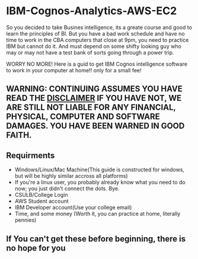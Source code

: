 # IBM-Cognos-Analytics-AWS-EC2
So you decided to take Busines intelligence, its a greate course and good to learn the principles of BI. But you have a bad work schedule and have no time to work in the CBA computers that close at 9pm, you need to practice IBM but cannot do it. And must depend on some shifty looking guy who may or may not have a test bank of sorts going through a power trip.

WORRY NO MORE! Here is a guid to get IBM Cognos intelligence software to work in your computer at home!! only for a small fee!

## WARNING: CONTINUING ASSUMES YOU HAVE READ THE [DISCLAIMER](https://github.com/Waaped/IBM-Cognos-Analytics-AWS-EC2/blob/master/Disclaimer.md) IF YOU HAVE NOT, WE ARE STILL NOT LIABLE FOR ANY FINANCIAL, PHYSICAL, COMPUTER AND SOFTWARE DAMAGES. YOU HAVE BEEN WARNED IN GOOD FAITH.

## Requirments
* Windows/Linux/Mac Machine(This guide is constructed for windows, but will be highly similar accross all platforms)
* If you're a linux user, you probably already know what you need to do now; you just didn't connect the dots. Bye.
* CSULB/College Login
* AWS Student account
* IBM Developer account(Use your college email)
* Time, and some money (Worth it, you can practice at home, literally pennies) 
         
## If You can't get these before beginning, there is no hope for you
